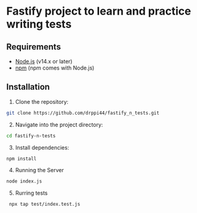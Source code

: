 # Fastify project to learn and practice writing tests

## Requirements

- [Node.js](https://nodejs.org/) (v14.x or later)
- [npm](https://www.npmjs.com/) (npm comes with Node.js)

## Installation

1. Clone the repository:
```bash
git clone https://github.com/drppi44/fastify_n_tests.git
```

2. Navigate into the project directory:
```bash
cd fastify-n-tests
```

3. Install dependencies:
```bash
npm install
```

4. Running the Server
```bash
node index.js
```

5. Rurring tests
```bash
 npx tap test/index.test.js
```